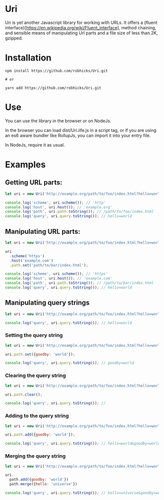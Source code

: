 Uri
===

Uri is yet another Javascript library for working with URLs. It offers a (fluent interface)[https://en.wikipedia.org/wiki/Fluent_interface],
method chaining, and sensible means of manipulating Url parts and a file size of less than 2K, gzipped.

# Installation

```shell
npm install https://github.com/robhicks/Uri.git

# or

yarn add https://github.com/robhicks/Uri.git

```

# Use

You can use the library in the browser or on NodeJs.

In the browser you can load dist/Uri.iife.js in
a script tag, or if you are using an es6 aware bundler like RollupJs, you can import it into your
entry file.

In NodeJs, require it as usual.

# Examples

## Getting URL parts:

```JavaScript
let uri = new Uri('http://example.org/path/to/foo/index.html?hello=world');

console.log('scheme', uri.scheme()); // 'http'
console.log('host', uri.host()); // 'example.org'
console.log('path', uri.path.toString()); // /path/to/foo/index.html
console.log('query', uri.query.toString()); // hello=world
```

## Manipulating URL parts:

```JavaScript
let uri = new Uri('http://example.org/path/to/foo/index.html?hello=world');

uri
  .scheme('https')
  .host('example.com')
  .path.set('path/to/bar/index.html');

console.log('scheme', uri.scheme()); // 'https'
console.log('host', uri.host()); // 'example.com'
console.log('path', uri.path.toString()); // /path/to/bar/index.html
console.log('query', uri.query.toString()); // hello=world
```

## Manipulating query strings

```JavaScript
let uri = new Uri('http://example.org/path/to/foo/index.html?hello=world');

console.log('query', uri.query.toString()); // hello=world
```

### Setting the query string

```JavaScript
let uri = new Uri('http://example.org/path/to/foo/index.html?hello=world');

uri.path.set({goodby: 'world'});

console.log('query', uri.query.toString()); // goodby=world

```

### Clearing the query string

```JavaScript
let uri = new Uri('http://example.org/path/to/foo/index.html?hello=world');

uri.path.clear();

console.log('query', uri.query.toString()); //
```

### Adding to the query string

```JavaScript
let uri = new Uri('http://example.org/path/to/foo/index.html?hello=world');

uri.path.add({goodby: 'world'});

console.log('query', uri.query.toString()); // hello=world&goodby=world

```

### Merging the query string

```JavaScript
let uri = new Uri('http://example.org/path/to/foo/index.html?hello=world');

uri.
  path.add({goodby: 'world'})
  path.merge({hello: 'universe'})

console.log('query', uri.query.toString()); // hello=universe&goodby=world

```
